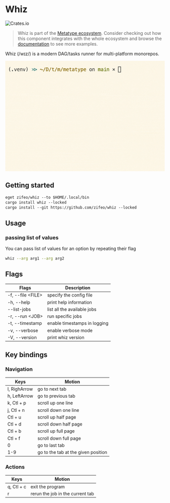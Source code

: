# Whiz

![Crates.io](https://img.shields.io/crates/v/whiz)

> Whiz is part of the
> [Metatype ecosystem](https://github.com/metatypedev/metatype). Consider
> checking out how this component integrates with the whole ecosystem and browse
> the
> [documentation](https://metatype.dev?utm_source=github&utm_medium=readme&utm_campaign=whiz)
> to see more examples.

Whiz (/wɪz/) is a modern DAG/tasks runner for multi-platform monorepos.

![Demo](./demo.gif)

## Getting started

```
eget zifeo/whiz --to $HOME/.local/bin
cargo install whiz --locked
cargo install --git https://github.com/zifeo/whiz --locked
```

## Usage

### passing list of values

You can pass list of values for an option by repeating their flag

```sh
whiz --arg arg1 --arg arg2
```

## Flags

| Flags               | Description                  |
| ------------------- | ---------------------------- |
| -f, --file \<FILE\> | specify the config file      |
| -h, --help          | print help information       |
| --list-jobs         | list all the available jobs  |
| -r, --run \<JOB\>   | run specific jobs            |
| -t, --timestamp     | enable timestamps in logging |
| -v, --verbose       | enable verbose mode          |
| -V, --version       | print whiz version           |

## Key bindings

### Navigation

| Keys         | Motion                              |
| ------------ | ----------------------------------- |
| l, RighArrow | go to next tab                      |
| h, LeftArrow | go to previous tab                  |
| k, Ctl + p   | scroll up one line                  |
| j, Ctl + n   | scroll down one line                |
| Ctl + u      | scroll up half page                 |
| Ctl + d      | scroll down half page               |
| Ctl + b      | scroll up full page                 |
| Ctl + f      | scroll down full page               |
| 0            | go to last tab                      |
| 1-9          | go to the tab at the given position |

### Actions

| Keys       | Motion                           |
| ---------- | -------------------------------- |
| q, Ctl + c | exit the program                 |
| r          | rerun the job in the current tab |
